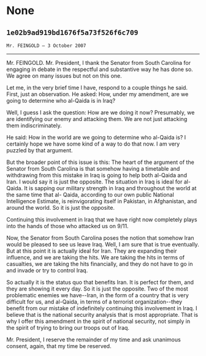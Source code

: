 # None
## `1e02b9ad919bd1676f5a73f526f6c709`
`Mr. FEINGOLD — 3 October 2007`

---


Mr. FEINGOLD. Mr. President, I thank the Senator from South Carolina 
for engaging in debate in the respectful and substantive way he has 
done so. We agree on many issues but not on this one.

Let me, in the very brief time I have, respond to a couple things he 
said. First, just an observation. He asked: How, under my amendment, 
are we going to determine who al-Qaida is in Iraq?



Well, I guess I ask the question: How are we doing it now? 
Presumably, we are identifying our enemy and attacking them. We are not 
just attacking them indiscriminately.

He said: How in the world are we going to determine who al-Qaida is? 
I certainly hope we have some kind of a way to do that now. I am very 
puzzled by that argument.

But the broader point of this issue is this: The heart of the 
argument of the Senator from South Carolina is that somehow having a 
timetable and withdrawing from this mistake in Iraq is going to help 
both al-Qaida and Iran. I would say it is just the opposite. The 
situation in Iraq is ideal for al-Qaida. It is sapping our military 
strength in Iraq and throughout the world at the same time that al-
Qaida, according to our own public National Intelligence Estimate, is 
reinvigorating itself in Pakistan, in Afghanistan, and around the 
world. So it is just the opposite.

Continuing this involvement in Iraq that we have right now completely 
plays into the hands of those who attacked us on 9/11.

Now, the Senator from South Carolina poses the notion that somehow 
Iran would be pleased to see us leave Iraq. Well, I am sure that is 
true eventually. But at this point it is actually ideal for Iran. They 
are expanding their influence, and we are taking the hits. We are 
taking the hits in terms of casualties, we are taking the hits 
financially, and they do not have to go in and invade or try to control 
Iraq.

So actually it is the status quo that benefits Iran. It is perfect 
for them, and they are showing it every day. So it is just the 
opposite. Two of the most problematic enemies we have--Iran, in the 
form of a country that is very difficult for us, and al-Qaida, in terms 
of a terrorist organization--they benefit from our mistake of 
indefinitely continuing this involvement in Iraq. I believe that is the 
national security analysis that is most appropriate. That is why I 
offer this amendment in the spirit of national security, not simply in 
the spirit of trying to bring our troops out of Iraq.

Mr. President, I reserve the remainder of my time and ask unanimous 
consent, again, that my time be reserved.